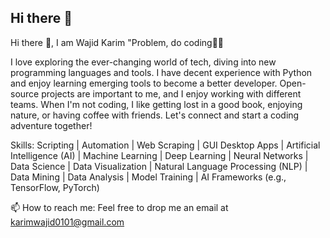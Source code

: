 ## Hi there 👋

Hi there 👋, I am Wajid Karim
"Problem, do coding🐛🔧


I love exploring the ever-changing world of tech, diving into new programming languages and tools. I have decent experience with Python and enjoy learning emerging tools to become a better developer. Open-source projects are important to me, and I enjoy working with different teams. When I'm not coding, I like getting lost in a good book, enjoying nature, or having coffee with friends. Let's connect and start a coding adventure together!

Skills: Scripting | Automation | Web Scraping | GUI Desktop Apps | Artificial Intelligence (AI) | Machine Learning | Deep Learning | Neural Networks | Data Science | Data Visualization | Natural Language Processing (NLP) | Data Mining | Data Analysis | Model Training | AI Frameworks (e.g., TensorFlow, PyTorch)

📫 How to reach me: Feel free to drop me an email at karimwajid0101@gmail.com
